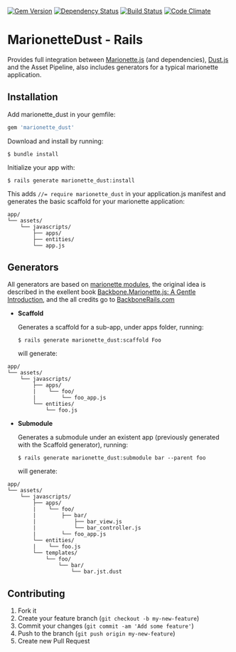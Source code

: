 [![Gem Version][GV img]][Gem Version]
[![Dependency Status][GM img]][Gemnasium]
[![Build Status][BS img]][Build Status]
[![Code Climate][CC img]][Code Climate]

MarionetteDust - Rails
=======

Provides full integration between [Marionette.js][1] (and dependencies), [Dust.js][2] and the Asset Pipeline, also includes generators for a typical marionette application.

Installation
-------


Add marionette_dust in your gemfile:

```ruby
gem 'marionette_dust'
```
Download and install by running:

```
$ bundle install
```

Initialize your app with:

```
$ rails generate marionette_dust:install
```

This adds `//= require marionette_dust` in your application.js manifest and generates the basic scaffold for your marionette application:

```
app/
└── assets/
    └── javascripts/
        ├── apps/
        ├── entities/
        └── app.js
```

Generators
-------
All generators are based on [marionette modules][3], the original idea is described in the exellent book [Backbone.Marionette.js: A Gentle Introduction][4], and the all credits go to [BackboneRails.com][5]

- **Scaffold**

    Generates a scaffold for a sub-app, under apps folder, running:

    ```
    $ rails generate marionette_dust:scaffold Foo
    ```

    will generate:
```
app/
└── assets/
    └── javascripts/
        ├── apps/
        |    └── foo/
        |        └── foo_app.js
        └── entities/
            └── foo.js
```

- **Submodule**

    Generates a submodule under an existent app (previously generated with the Scaffold generator), running:

    ```
    $ rails generate marionette_dust:submodule bar --parent foo
    ```

    will generate:
```
app/
└── assets/
    └── javascripts/
        ├── apps/
        |    └── foo/
        |        ├── bar/
        |            ├── bar_view.js
        |            └── bar_controller.js
        |        └── foo_app.js
        └── entities/
        |    └── foo.js
        └── templates/
            └── foo/
                └── bar/
                    └── bar.jst.dust
```

Contributing
-------

1. Fork it
2. Create your feature branch (`git checkout -b my-new-feature`)
3. Commit your changes (`git commit -am 'Add some feature'`)
4. Push to the branch (`git push origin my-new-feature`)
5. Create new Pull Request

[1]: http://marionettejs.com/
[2]: http://linkedin.github.io/dustjs/
[3]: https://github.com/marionettejs/backbone.marionette/blob/master/docs/marionette.application.module.md
[4]: https://leanpub.com/marionette-gentle-introduction
[5]: http://www.backbonerails.com/

[Build Status]: https://travis-ci.org/RobertoDip/marionette_dust-rails
[Code Climate]: https://codeclimate.com/github/RobertoDip/marionette_dust-rails
[Gemnasium]: https://gemnasium.com/RobertoDip/marionette_dust-rails
[Gem Version]: https://rubygems.org/gems/marionette_dust

[BS img]: https://travis-ci.org/RobertoDip/marionette_dust-rails.png
[CC img]: https://codeclimate.com/github/RobertoDip/marionette_dust-rails.png
[GM img]: https://gemnasium.com/RobertoDip/marionette_dust-rails.png
[GV img]: https://badge.fury.io/rb/marionette_dust.png
